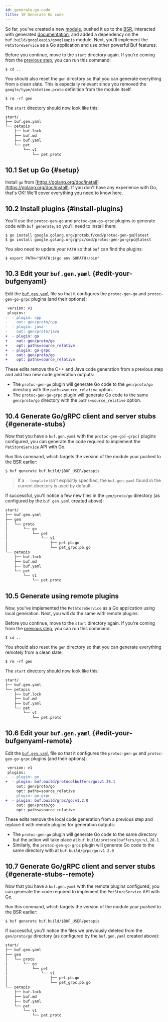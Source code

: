 ```yaml
---
id: generate-go-code
title: 10 Generate Go code
---
```


So far, you've created a new [module](/bsr/explanation#modules), pushed it up
to the [BSR](/bsr/explanation), interacted with generated
[documentation](view-generated-documentation.md), and added a dependency on the
`buf.build/googleapis/googleapis` module. Next, you'll implement the
`PetStoreService` as a Go application and use other powerful Buf features.

Before you continue, move to the `start` directory again. If you're coming from
the [previous step](add-a-dependency), you can run this command:

```terminal
$ cd ..
```

You should also reset the `gen` directory so that you can generate everything
from a clean slate. This is especially relevant since you removed the
`google/type/datetime.proto` definition from the module itself.

```terminal
$ rm -rf gen
```

The `start` directory should now look like this:

```sh
start/
├── buf.gen.yaml
└── petapis
    ├── buf.lock
    ├── buf.md
    ├── buf.yaml
    └── pet
        └── v1
            └── pet.proto
```

## 10.1 Set up Go {#setup}

Install `go` from
[https://golang.org/doc/install](https://golang.org/doc/install). If you don't
have any experience with Go, that's OK! We'll cover everything you need to know
here.

## 10.2 Install plugins {#install-plugins}

You'll use the `protoc-gen-go` and `protoc-gen-go-grpc` plugins to generate code
with `buf generate`, so you'll need to install them:

```terminal
$ go install google.golang.org/protobuf/cmd/protoc-gen-go@latest
$ go install google.golang.org/grpc/cmd/protoc-gen-go-grpc@latest
```

You also need to update your `PATH` so that `buf` can find the plugins:

```terminal
$ export PATH="$PATH:$(go env GOPATH)/bin"
```

## 10.3 Edit your `buf.gen.yaml` {#edit-your-bufgenyaml}

Edit the [`buf.gen.yaml`](/configuration/v1/buf-gen-yaml.md) file so that it
configures the `protoc-gen-go` and `protoc-gen-go-grpc` plugins (and their
options):

```diff title="buf.gen.yaml" {3-13}
 version: v1
 plugins:
-  - plugin: cpp
-    out: gen/proto/cpp
-  - plugin: java
-    out: gen/proto/java
+  - plugin: go
+    out: gen/proto/go
+    opt: paths=source_relative
+  - plugin: go-grpc
+    out: gen/proto/go
+    opt: paths=source_relative
```

These edits remove the C++ and Java code generation from a previous step and add
two new code generation outputs:

- The `protoc-gen-go` plugin will generate Go code to the `gen/proto/go`
  directory with the `paths=source_relative` option.
- The `protoc-gen-go-grpc` plugin will generate Go code to the same
  `gen/proto/go` directory with the `paths=source_relative` option.

## 10.4 Generate Go/gRPC client and server stubs {#generate-stubs}

Now that you have a `buf.gen.yaml` with the `protoc-gen-go[-grpc]` plugins
configured, you can generate the code required to implement the
`PetStoreService` API with Go.

Run this command, which targets the version of the module your pushed to the BSR
earlier:

```terminal
$ buf generate buf.build/$BUF_USER/petapis
```

> If a `--template` isn't explicitly specified, the `buf.gen.yaml` found in the
> current directory is used by default.

If successful, you'll notice a few new files in the `gen/proto/go` directory (as
configured by the `buf.gen.yaml` created above):

```sh
start/
├── buf.gen.yaml
├── gen
│   └── proto
│       └── go
│           └── pet
│               └── v1
│                   ├── pet.pb.go
│                   └── pet_grpc.pb.go
└── petapis
    ├── buf.lock
    ├── buf.md
    ├── buf.yaml
    └── pet
        └── v1
            └── pet.proto
```

## 10.5 Generate using remote plugins

Now, you've implemented the `PetStoreService` as a Go application using local
generation. Next, you will do the same with remote plugins.

Before you continue, move to the `start` directory again. If you're coming from
the [previous step](add-a-dependency), you can run this command:

```terminal
$ cd ..
```

You should also reset the `gen` directory so that you can generate everything
remotely from a clean slate.

```terminal
$ rm -rf gen
```

The `start` directory should now look like this:

```sh
start/
├── buf.gen.yaml
└── petapis
    ├── buf.lock
    ├── buf.md
    ├── buf.yaml
    └── pet
        └── v1
            └── pet.proto
```

## 10.6 Edit your `buf.gen.yaml` {#edit-your-bufgenyaml-remote}

Edit the [`buf.gen.yaml`](/configuration/v1/buf-gen-yaml.md) file so that it
configures the
`protoc-gen-go` and `protoc-gen-go-grpc` plugins (and their options):

```diff title="buf.gen.yaml" {3,4,7,8}
 version: v1
 plugins:
-  - plugin: go
+  - plugin: buf.build/protocolbuffers/go:v1.28.1
     out: gen/proto/go
     opt: paths=source_relative
-  - plugin: go-grpc
+  - plugin: buf.build/grpc/go:v1.2.0
     out: gen/proto/go
     opt: paths=source_relative
```

These edits remove the local code generation from a previous step and replace it
with remote plugins for
generation outputs:

* The `protoc-gen-go` plugin will generate Go code to the same directory but the
  action will take place
  at `buf.build/protocolbuffers/go:v1.28.1`
* Similarly, the `protoc-gen-go-grpc` plugin will generate Go code to the same
  directory with
  at `buf.build/grpc/go:v1.2.0`

## 10.7 Generate Go/gRPC client and server stubs {#generate-stubs--remote}

Now that you have a `buf.gen.yaml` with the remote plugins configured, you can
generate the code
required to implement the `PetStoreService` API with Go.

Run this command, which targets the version of the module your pushed to the BSR
earlier:

```terminal
$ buf generate buf.build/$BUF_USER/petapis
```

If successful, you'll notice the files we previously deleted from
the `gen/proto/go` directory (as configured by
the `buf.gen.yaml` created above):

```sh
start/
├── buf.gen.yaml
├── gen
│   └── proto
│       └── go
│           └── pet
│               └── v1
│                   ├── pet.pb.go
│                   └── pet_grpc.pb.go
└── petapis
    ├── buf.lock
    ├── buf.md
    ├── buf.yaml
    └── pet
        └── v1
            └── pet.proto
```
